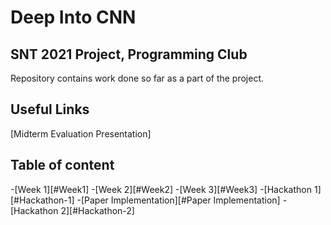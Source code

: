 # Deep Into CNN
## SNT 2021 Project, Programming Club

Repository contains work done so far as a part of the project.

## Useful Links
[Midterm Evaluation Presentation]

## Table of content
-[Week 1][#Week1]
-[Week 2][#Week2]
-[Week 3][#Week3]
-[Hackathon 1][#Hackathon-1]
-[Paper Implementation][#Paper Implementation]
-[Hackathon 2][#Hackathon-2]
